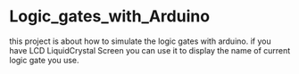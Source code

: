 # Logic_gates_with_Arduino

this project is about how to simulate the logic gates with arduino.
if you have LCD LiquidCrystal Screen you can use it to display the name of current logic gate you use.
